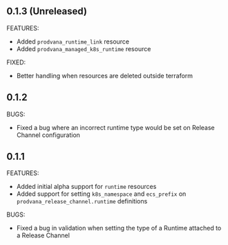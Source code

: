 ## 0.1.3 (Unreleased)

FEATURES:
- Added `prodvana_runtime_link` resource
- Added `prodvana_managed_k8s_runtime` resource

FIXED:
- Better handling when resources are deleted outside terraform

## 0.1.2

BUGS:
- Fixed a bug where an incorrect runtime type would be set on Release Channel configuration

## 0.1.1

FEATURES:
- Added initial alpha support for `runtime` resources
- Added support for setting `k8s_namespace` and `ecs_prefix` on `prodvana_release_channel.runtime` definitions

BUGS:
- Fixed a bug in validation when setting the type of a Runtime attached to a Release Channel
